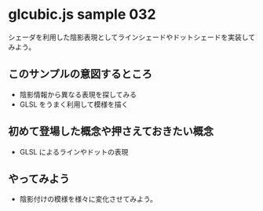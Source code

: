 # glcubic.js sample 032

シェーダを利用した陰影表現としてラインシェードやドットシェードを実装してみよう。

## このサンプルの意図するところ

* 陰影情報から異なる表現を探してみる
* GLSL をうまく利用して模様を描く

## 初めて登場した概念や押さえておきたい概念

* GLSL によるラインやドットの表現

## やってみよう

* 陰影付けの模様を様々に変化させてみよう。


